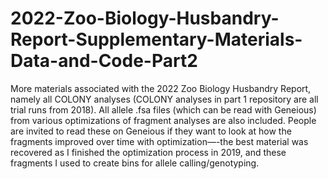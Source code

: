 # 2022-Zoo-Biology-Husbandry-Report-Supplementary-Materials-Data-and-Code-Part2
More materials associated with the 2022 Zoo Biology Husbandry Report, namely all COLONY analyses (COLONY analyses in part 1 repository are all trial runs from 2018). All allele .fsa files (which can be read with Geneious) from various optimizations of fragment analyses are also included. People are invited to read these on Geneious if they want to look at how the fragments improved over time with optimization—-the best material was recovered as I finished the optimization process in 2019, and these fragments I used to create bins for allele calling/genotyping. 

